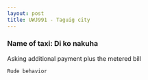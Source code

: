 ```yaml
---
layout: post
title: UWJ991 - Taguig city
---
```


### Name of taxi: Di ko nakuha

Asking additional payment plus the metered bill

```Rude behavior```
